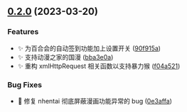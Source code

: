 ## [0.2.0](https://github.com/hymbz/ComicReadScriptTest/compare/v0.1.0...v0.2.0) (2023-03-20)


### Features

* :sparkles: 为百合会的自动签到功能加上设置开关 ([90f915a](https://github.com/hymbz/ComicReadScriptTest/commit/90f915a42ac9f2bd5e0207a6f2960b2e7f90c3f1))
* :sparkles: 支持动漫之家的国漫 ([bba3e0a](https://github.com/hymbz/ComicReadScriptTest/commit/bba3e0a7e7578735e2e4ed492d4e90aec0ad9988))
* :sparkles: 重构 xmlHttpRequest 相关函数以支持暴力猴 ([f04a521](https://github.com/hymbz/ComicReadScriptTest/commit/f04a5216eaf012f5cf23c9ee6b43134e557d6441))


### Bug Fixes

* :bug: 修复 nhentai 彻底屏蔽漫画功能异常的 bug ([0e3affa](https://github.com/hymbz/ComicReadScriptTest/commit/0e3affaf4f1f1fc6a3fba62d55b8f65c7e3c0843))
